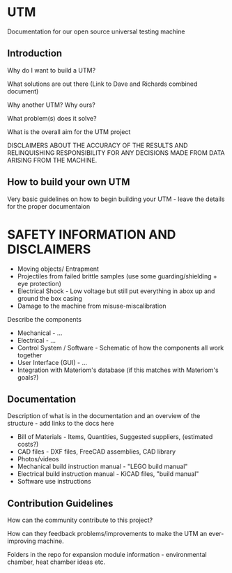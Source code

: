 # UTM
Documentation for our open source universal testing machine


## Introduction

Why do I want to build a UTM?

What solutions are out there (Link to Dave and Richards combined document)

Why another UTM? Why ours?

What problem(s) does it solve?

What is the overall aim for the UTM project


DISCLAIMERS ABOUT THE ACCURACY OF THE RESULTS AND RELINQUISHING RESPONSIBILITY FOR ANY DECISIONS MADE FROM DATA ARISING FROM THE MACHINE.

## How to build your own UTM

Very basic guidelines on how to begin building your UTM - leave the details for the proper documentaion

# SAFETY INFORMATION AND DISCLAIMERS

  - Moving objects/ Entrapment
  - Projectiles from failed brittle samples (use some guarding/shielding + eye protection)
  - Electrical Shock - Low voltage but still put everything in abox up and ground the box casing
  - Damage to the machine from misuse-miscalibration
  
  



Describe the components

  - Mechanical - ...
  - Electrical - ...
  - Control System / Software - Schematic of how the components all work together
  - User Interface (GUI) - ...
  - Integration with Materiom's database (if this matches with Materiom's goals?)

## Documentation

Description of what is in the documentation and an overview of the structure - add links to the docs here
  
  - Bill of Materials - Items, Quantities, Suggested suppliers, (estimated costs?)
  - CAD files - DXF files, FreeCAD assemblies, CAD library
  - Photos/videos
  - Mechanical build instruction manual - "LEGO build manual"
  - Electrical build instruction manual - KiCAD files, "build manual"
  - Software use instructions 
  

## Contribution Guidelines

How can the community contribute to this project?

How can they feedback problems/improvements to make the UTM an ever-improving machine.

Folders in the repo for expansion module information - environmental chamber, heat chamber ideas etc.
